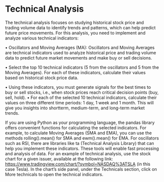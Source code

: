 # Technical Analysis 
The technical analysis focuses on studying historical stock price and trading volume data
to identify trends and patterns, which can help predict future price movements. For this
analysis, you need to implement and analyze various technical indicators:

  • Oscillators and Moving Averages (MA): Oscillators and Moving Averages are
  technical indicators used to analyze historical price and trading volume data to predict
  future market movements and make buy or sell decisions.
  
  • Select the top 10 technical indicators (5 from the oscillators and 5 from
  the Moving Averages). For each of these indicators, calculate their values based on
  historical stock price data.
  
  • Using these indicators, you must generate signals for the best times to buy or
  sell stocks, i.e., when stock prices reach critical decision points (buy, sell, hold).
  • For each of the selected 10 technical indicators, calculate their values on three different
  time periods: 1 day, 1 week and 1 month. This will give you insights into shortterm, medium-term, and long-term market trends.
  
If you are using Python as your programming language, the pandas library offers convenient
functions for calculating the selected indicators. For example, to calculate Moving Averages
(SMA and EMA), you can use the methods rolling().mean() for SMA and ewm().mean()
for EMA. For oscillators such as RSI, there are libraries like ta (Technical Analysis Library)
that can help you implement these indicators. These tools will enable fast processing and
analysis of data.
For an example of technical analysis, use the stock chart for a given issuer, available at the
following link: https://www.tradingview.com/chart/?symbol=NASDAQ%3ATSLA (in this
case Tesla). In the chart’s side panel, under the Technicals section, click on More technicals
to open the technical indicators.
